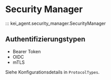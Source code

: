 # Security Manager

<!-- API aus Code generieren -->

::: kei_agent.security_manager.SecurityManager

## Authentifizierungstypen

- Bearer Token
- OIDC
- mTLS

Siehe Konfigurationsdetails in `ProtocolTypes`.
